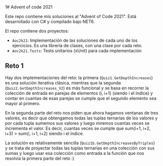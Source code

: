 1# Advent of code 2021

Este repo contiene mis soluciones al "Advent of Code 2021". Está desarrollado con C# y compilado bajo NET6.

El repo contiene dos proyectos:

- `Aoc2k21`: Implementación de las soluciones de cada uno de los ejercicios. Es una librería de clases, con una clase por cada reto.
- `Aoc2k21.Tests`: Tests unitarios (xUnit) para cada implementación

## Reto 1

Hay dos implementaciones del reto: la primera (`Quiz1.GetDepthIncreases`) es una solución iterativa clásica, mientras que la segunda (`Quiz2.GetDepthIncreases_V2`) es más funcional y se basa en recorrer la colección de entrada en parejas de elementos (i, i+1) (siendo i el índice) y contar en cuantas de esas parejas se cumple que el segundo elemento sea mayor al primero.

En la segunda parte del reto nos piden que ahora hagamos ventanas de tres valores, es decir que obtengamos todas las tuplas ternarias de los valores y por cada tupla sumemos sus valores y luego miremos cuantas veces se incrementa el valor. Es decir, cuantas veces se cumple que sum(i+1, i+2, i+3) > sum(i, i+1, i+2) siendo i el índice.

La solución es relativamente sencilla (`Quiz1b.GetDepthIncreasesByTriples`) y se trata de proyectar todas las tuplas ternarias en una colección con sus sumas y luego usar esa colección como entrada a la función que nos resolvía la primera parte del reto :)
